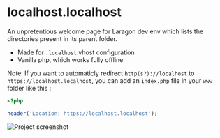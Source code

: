 # localhost.localhost

An unpretentious welcome page for Laragon dev env which lists the directories present in its parent folder.

* Made for `.localhost` vhost configuration
* Vanilla php, which works fully offline

Note: If you want to automaticly redirect `http(s?)://localhost` to `https://localhost.localhost`, you can add an `index.php` file in your `www` folder like this :

```php
<?php

header('Location: https://localhost.localhost');
```

![Project screenshot](https://i.imgur.com/rQBRQNY.png)
